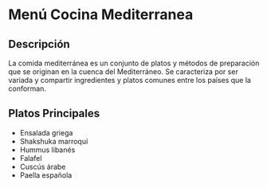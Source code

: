 # Menú Cocina Mediterranea

## Descripción
La comida mediterránea es un conjunto de platos y métodos de preparación que se originan en la cuenca del Mediterráneo. Se caracteriza por ser variada y compartir ingredientes y platos comunes entre los países que la conforman.

## Platos Principales
- Ensalada griega
- Shakshuka marroquí
- Hummus libanés
- Falafel
- Cuscús árabe
- Paella española